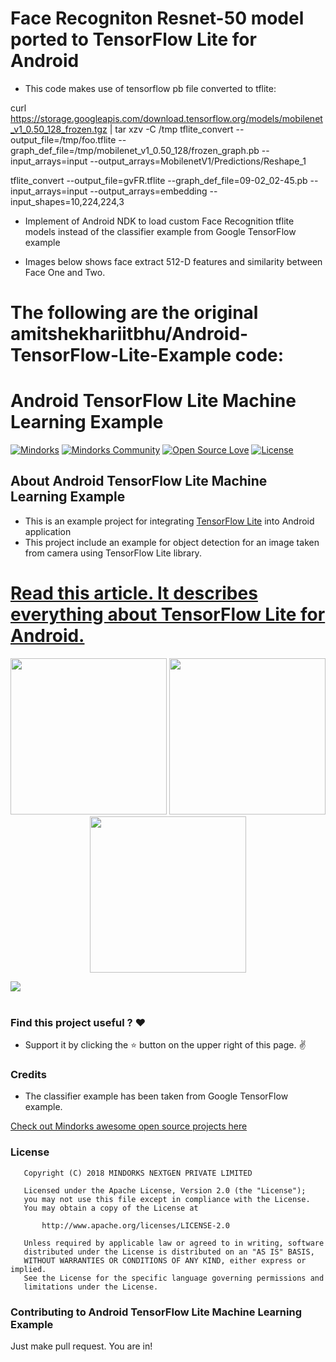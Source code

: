 # Face Recogniton Resnet-50 model ported to TensorFlow Lite for Android

* This code makes use of tensorflow pb file converted to tflite:

curl https://storage.googleapis.com/download.tensorflow.org/models/mobilenet_v1_0.50_128_frozen.tgz | tar xzv -C /tmp
tflite_convert   --output_file=/tmp/foo.tflite   --graph_def_file=/tmp/mobilenet_v1_0.50_128/frozen_graph.pb   --input_arrays=input   --output_arrays=MobilenetV1/Predictions/Reshape_1

tflite_convert --output_file=gvFR.tflite --graph_def_file=09-02_02-45.pb --input_arrays=input --output_arrays=embedding --input_shapes=10,224,224,3

* Implement of Android NDK to load custom Face Recognition tflite models instead of the classifier example from Google TensorFlow example

* Images below shows face extract 512-D features and similarity between Face One and Two.



# The following are the original amitshekhariitbhu/Android-TensorFlow-Lite-Example code:

# Android TensorFlow Lite Machine Learning Example

[![Mindorks](https://img.shields.io/badge/mindorks-opensource-blue.svg)](https://mindorks.com/open-source-projects)
[![Mindorks Community](https://img.shields.io/badge/join-community-blue.svg)](https://mindorks.com/join-community)
[![Open Source Love](https://badges.frapsoft.com/os/v1/open-source.svg?v=102)](https://opensource.org/licenses/Apache-2.0)
[![License](https://img.shields.io/badge/license-Apache%202.0-blue.svg)](https://github.com/amitshekhariitbhu/Android-TensorFlow-Lite-Example/blob/master/LICENSE)

##  About Android TensorFlow Lite Machine Learning Example
* This is an example project for integrating [TensorFlow Lite](https://www.tensorflow.org/mobile/tflite/) into Android application
* This project include an example for object detection for an image taken from camera using TensorFlow Lite library.

# [Read this article. It describes everything about TensorFlow Lite for Android.](https://letslearnai.com/2018/03/17/android-tensorflow-lite-machine-learning-example.html)

<p align="center">
  <img src="https://raw.githubusercontent.com/amitshekhariitbhu/Android-TensorFlow-Lite-Example/master/assets/keyboard_example.png" width="250">
  <img src="https://raw.githubusercontent.com/amitshekhariitbhu/Android-TensorFlow-Lite-Example/master/assets/pen_example.png" width="250">
  <img src="https://raw.githubusercontent.com/amitshekhariitbhu/Android-TensorFlow-Lite-Example/master/assets/wallet_example.png" width="250">
</p>
<img src=https://raw.githubusercontent.com/amitshekhariitbhu/Android-TensorFlow-Lite-Example/master/assets/sample_combined.png >
<br>
<br>

### Find this project useful ? :heart:
* Support it by clicking the :star: button on the upper right of this page. :v:

### Credits
* The classifier example has been taken from Google TensorFlow example.

[Check out Mindorks awesome open source projects here](https://mindorks.com/open-source-projects)

### License
```
   Copyright (C) 2018 MINDORKS NEXTGEN PRIVATE LIMITED

   Licensed under the Apache License, Version 2.0 (the "License");
   you may not use this file except in compliance with the License.
   You may obtain a copy of the License at

       http://www.apache.org/licenses/LICENSE-2.0

   Unless required by applicable law or agreed to in writing, software
   distributed under the License is distributed on an "AS IS" BASIS,
   WITHOUT WARRANTIES OR CONDITIONS OF ANY KIND, either express or implied.
   See the License for the specific language governing permissions and
   limitations under the License.
```

### Contributing to Android TensorFlow Lite Machine Learning Example
Just make pull request. You are in!
